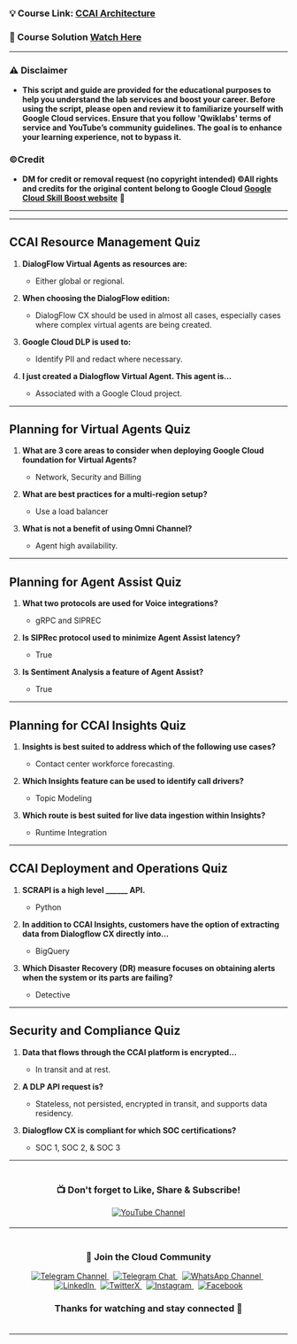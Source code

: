 
### 💡 Course Link: [CCAI Architecture](https://www.cloudskillsboost.google/paths/371/course_templates/1002?utm_campaign=arcade24&utm_medium=lp&utm_source=qwiklabs)

### 🚀 Course Solution [Watch Here](https://youtu.be/TAJmeTDt40Y)

---

### ⚠️ Disclaimer
- **This script and guide are provided for  the educational purposes to help you understand the lab services and boost your career. Before using the script, please open and review it to familiarize yourself with Google Cloud services. Ensure that you follow 'Qwiklabs' terms of service and YouTube’s community guidelines. The goal is to enhance your learning experience, not to bypass it.**

### ©Credit
- **DM for credit or removal request (no copyright intended) ©All rights and credits for the original content belong to Google Cloud [Google Cloud Skill Boost website](https://www.cloudskillsboost.google/)** 🙏

---

---

## **CCAI Resource Management Quiz**

1. **DialogFlow Virtual Agents as resources are:**  
   - Either global or regional.

2. **When choosing the DialogFlow edition:**  
   - DialogFlow CX should be used in almost all cases, especially cases where complex virtual agents are being created.

3. **Google Cloud DLP is used to:**  
   - Identify PII and redact where necessary.

4. **I just created a Dialogflow Virtual Agent. This agent is…**  
   - Associated with a Google Cloud project.

---

## **Planning for Virtual Agents Quiz**

1. **What are 3 core areas to consider when deploying Google Cloud foundation for Virtual Agents?**  
   - Network, Security and Billing

2. **What are best practices for a multi-region setup?**  
   - Use a load balancer

3. **What is not a benefit of using Omni Channel?**  
   - Agent high availability.

---

## **Planning for Agent Assist Quiz**

1. **What two protocols are used for Voice integrations?**  
   - gRPC and SIPREC

2. **Is SIPRec protocol used to minimize Agent Assist latency?**  
   - True

3. **Is Sentiment Analysis a feature of Agent Assist?**  
   - True

---

## **Planning for CCAI Insights Quiz**

1. **Insights is best suited to address which of the following use cases?**  
   - Contact center workforce forecasting.

2. **Which Insights feature can be used to identify call drivers?**  
   - Topic Modeling

3. **Which route is best suited for live data ingestion within Insights?**  
   - Runtime Integration

---

## **CCAI Deployment and Operations Quiz**

1. **SCRAPI is a high level ______ API.**  
   - Python

2. **In addition to CCAI Insights, customers have the option of extracting data from Dialogflow CX directly into…**  
   - BigQuery

3. **Which Disaster Recovery (DR) measure focuses on obtaining alerts when the system or its parts are failing?**  
   - Detective

---

## **Security and Compliance Quiz**

1. **Data that flows through the CCAI platform is encrypted…**  
   - In transit and at rest.

2. **A DLP API request is?**  
   - Stateless, not persisted, encrypted in transit, and supports data residency.

3. **Dialogflow CX is compliant for which SOC certifications?**  
   - SOC 1, SOC 2, & SOC 3

---

<div align="center" style="padding: 5px;">
  <h3>📺 Don't forget to Like, Share & Subscribe!</h3>

  <a href="https://www.youtube.com/@techcps">
    <img src="https://img.shields.io/badge/YouTube-TechCPS-FF0000?style=for-the-badge&logo=youtube&logoColor=white" alt="YouTube Channel">
  </a>
</div>

---

<div align="center" style="padding: 5px;">
  <h3>📱 Join the Cloud Community</h3>

  <a href="https://t.me/Techcps">
    <img src="https://img.shields.io/badge/Telegram_Channel-0088cc?style=for-the-badge&logo=telegram&logoColor=white" alt="Telegram Channel">
  </a>
  &nbsp;
  <a href="https://t.me/Techcpschat">
    <img src="https://img.shields.io/badge/Telegram_Chat-0088cc?style=for-the-badge&logo=telegram&logoColor=white" alt="Telegram Chat">
  </a>
  &nbsp;
  <a href="https://whatsapp.com/channel/0029Va9nne147XeIFkXYv71A">
    <img src="https://img.shields.io/badge/WhatsApp_Channel-25D366?style=for-the-badge&logo=whatsapp&logoColor=white" alt="WhatsApp Channel">
  </a>
  &nbsp;
  <a href="https://www.linkedin.com/company/techcps/">
    <img src="https://img.shields.io/badge/LinkedIn-TechCPS-0077B5?style=for-the-badge&logo=linkedin&logoColor=white" alt="LinkedIn">
  </a>
  &nbsp;
  <a href="https://twitter.com/Techcps_/">
    <img src="https://img.shields.io/badge/TwitterX-TechCPS-000000?style=for-the-badge&logo=x&logoColor=white" alt="TwitterX">
  </a>
  &nbsp;
  <a href="https://instagram.com/techcps/">
    <img src="https://img.shields.io/badge/Instagram-TechCPS-E4405F?style=for-the-badge&logo=instagram&logoColor=white" alt="Instagram">
  </a>
  &nbsp;
  <a href="https://facebook.com/techcps/">
    <img src="https://img.shields.io/badge/Facebook-TechCPS-1877F2?style=for-the-badge&logo=facebook&logoColor=white" alt="Facebook">
  </a>

  <h3>Thanks for watching and stay connected 🙂</h3>
</div>

---
